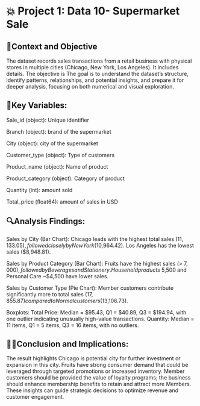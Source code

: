 # 💥 Project 1: Data 10- Supermarket Sale
## 🌸Context and Objective
The dataset records sales transactions from a retail business with physical stores in multiple cities (Chicago, New York, Los Angeles). It includes details. The objective is The goal is to understand the dataset’s structure, identify patterns, relationships, and potential insights, and prepare it for deeper analysis, focusing on both numerical and visual exploration.
## 🌷Key Variables:
Sale_id (object): Unique identifier 

Branch (object): brand of the supermarket 

City (object): city of the supermarket 

Customer_type (object): Type of customers 

Product_name (object): Name of product 

Product_category (object): Category of product 

Quantity (int): amount sold 

Total_price (float64): amount of sales in USD 
## 🔍Analysis Findings:
Sales by City (Bar Chart):
Chicago leads with the highest total sales ($11,133.05), followed closely by New York ($10,964.42). Los Angeles has the lowest sales ($8,948.81).

Sales by Product Category (Bar Chart):
Fruits have the highest sales (> $7,000), followed by Beverages and Stationery. Household products ~$5,500 and Personal Care ~$4,500 have lower sales.

Sales by Customer Type (Pie Chart):
Member customers contribute significantly more to total sales ($17,855.87) compared to Normal customers ($13,106.73).

Boxplots:
Total Price: Median = $95.43, Q1 = $40.89, Q3 = $194.94, with one outlier indicating unusually high-value transactions.
Quantity: Median = 11 items, Q1 = 5 items, Q3 = 16 items, with no outliers.

## 👩‍🏫Conclusion and Implications:
The result highlights Chicago is potential city for further investment or expansion in this city. Fruits have strong consumer demand that could be leveraged through targeted promotions or increased inventory. Member customers should be provided the value of loyalty programs; the business should enhance membership benefits to retain and attract more Members. These insights can guide strategic decisions to optimize revenue and customer engagement. 
